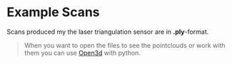 # Example Scans

Scans produced my the laser triangulation sensor are in **.ply**-format.

>When you want to open the files to see the pointclouds or work with them you can use [Open3d](http://www.open3d.org/) with python.